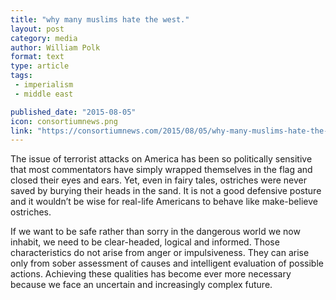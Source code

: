 ```yaml
---
title: "why many muslims hate the west."
layout: post
category: media
author: William Polk
format: text
type: article
tags: 
 - imperialism
 - middle east

published_date: "2015-08-05" 
icon: consortiumnews.png
link: "https://consortiumnews.com/2015/08/05/why-many-muslims-hate-the-west/"
---
```


The issue of terrorist attacks on America has been so politically sensitive
that most commentators have simply wrapped themselves in the flag and closed
their eyes and ears. Yet, even in fairy tales, ostriches were never saved by
burying their heads in the sand. It is not a good defensive posture and it
wouldn’t be wise for real-life Americans to behave like make-believe ostriches.

If we want to be safe rather than sorry in the dangerous world we now inhabit,
we need to be clear-headed, logical and informed. Those characteristics do not
arise from anger or impulsiveness. They can arise only from sober assessment of
causes and intelligent evaluation of possible actions. Achieving these
qualities has become ever more necessary because we face an uncertain and
increasingly complex future.
